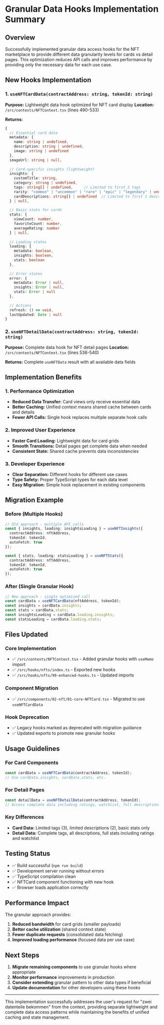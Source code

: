 # Granular Data Hooks Implementation Summary

## Overview
Successfully implemented granular data access hooks for the NFT marketplace to provide different data granularity levels for cards vs detail pages. This optimization reduces API calls and improves performance by providing only the necessary data for each use case.

## New Hooks Implementation

### 1. `useNFTCardData(contractAddress: string, tokenId: string)`
**Purpose:** Lightweight data hook optimized for NFT card display
**Location:** `/src/contexts/NFTContext.tsx` (lines 490-533)

**Returns:**
```typescript
{
  // Essential card data
  metadata: {
    name: string | undefined,
    description: string | undefined,
    image: string | undefined
  },
  imageUrl: string | null,
  
  // Card-specific insights (lightweight)
  insights: {
    customTitle: string,
    category: string | undefined,
    tags: string[] | undefined,     // Limited to first 3 tags
    rarity: "common" | "uncommon" | "rare" | "epic" | "legendary" | undefined,
    cardDescriptions: string[] | undefined  // Limited to first 2 descriptions
  } | null,
  
  // Basic stats for cards
  stats: {
    viewCount: number,
    favoriteCount: number,
    averageRating: number
  } | null,
  
  // Loading states
  loading: {
    metadata: boolean,
    insights: boolean,
    stats: boolean
  },
  
  // Error states  
  error: {
    metadata: Error | null,
    insights: Error | null,
    stats: Error | null
  },
  
  // Actions
  refresh: () => void,
  lastUpdated: Date | null
}
```

### 2. `useNFTDetailData(contractAddress: string, tokenId: string)`
**Purpose:** Complete data hook for NFT detail pages
**Location:** `/src/contexts/NFTContext.tsx` (lines 536-540)

**Returns:** Complete `useNFTData` result with all available data fields

## Implementation Benefits

### 1. Performance Optimization
- **Reduced Data Transfer:** Card views only receive essential data
- **Better Caching:** Unified context means shared cache between cards and details
- **Fewer API Calls:** Single hook replaces multiple separate hook calls

### 2. Improved User Experience
- **Faster Card Loading:** Lightweight data for card grids
- **Smooth Transitions:** Detail pages get complete data when needed
- **Consistent State:** Shared cache prevents data inconsistencies

### 3. Developer Experience
- **Clear Separation:** Different hooks for different use cases
- **Type Safety:** Proper TypeScript types for each data level
- **Easy Migration:** Simple hook replacement in existing components

## Migration Example

### Before (Multiple Hooks)
```typescript
// Old approach - multiple API calls
const { insights, loading: insightsLoading } = useNFTInsights({
  contractAddress: nftAddress,
  tokenId: tokenId,
  autoFetch: true
});

const { stats, loading: statsLoading } = useNFTStats({
  contractAddress: nftAddress,
  tokenId: tokenId,
  autoFetch: true
});
```

### After (Single Granular Hook)
```typescript
// New approach - single optimized call
const cardData = useNFTCardData(nftAddress, tokenId);
const insights = cardData.insights;
const stats = cardData.stats;
const insightsLoading = cardData.loading.insights;
const statsLoading = cardData.loading.stats;
```

## Files Updated

### Core Implementation
- ✅ `/src/contexts/NFTContext.tsx` - Added granular hooks with `useMemo` import
- ✅ `/src/hooks/nfts/index.ts` - Exported new hooks
- ✅ `/src/hooks/nfts/99-enhanced-hooks.ts` - Updated imports

### Component Migration
- ✅ `/src/components/02-nft/01-core-NFTCard.tsx` - Migrated to use `useNFTCardData`

### Hook Deprecation
- ✅ Legacy hooks marked as deprecated with migration guidance
- ✅ Updated exports to promote new granular hooks

## Usage Guidelines

### For Card Components
```typescript
const cardData = useNFTCardData(contractAddress, tokenId);
// Use cardData.insights, cardData.stats, etc.
```

### For Detail Pages
```typescript
const detailData = useNFTDetailData(contractAddress, tokenId);
// Access complete data including ratings, watchlist, full descriptions, etc.
```

### Key Differences
- **Card Data:** Limited tags (3), limited descriptions (2), basic stats only
- **Detail Data:** Complete tags, all descriptions, full stats including ratings and watchlist

## Testing Status
- ✅ Build successful (`npm run build`)
- ✅ Development server running without errors
- ✅ TypeScript compilation clean
- ✅ NFTCard component functioning with new hook
- ✅ Browser loads application correctly

## Performance Impact
The granular approach provides:
1. **Reduced bandwidth** for card grids (smaller payloads)
2. **Better cache utilization** (shared context state)
3. **Fewer duplicate requests** (consolidated data fetching)
4. **Improved loading performance** (focused data per use case)

## Next Steps
1. **Migrate remaining components** to use granular hooks where appropriate
2. **Monitor performance** improvements in production
3. **Consider extending** granular pattern to other data types if beneficial
4. **Update documentation** for other developers using these hooks

---

This implementation successfully addresses the user's request for "zwei datenteile bekommen" from the context, providing separate lightweight and complete data access patterns while maintaining the benefits of unified caching and state management.